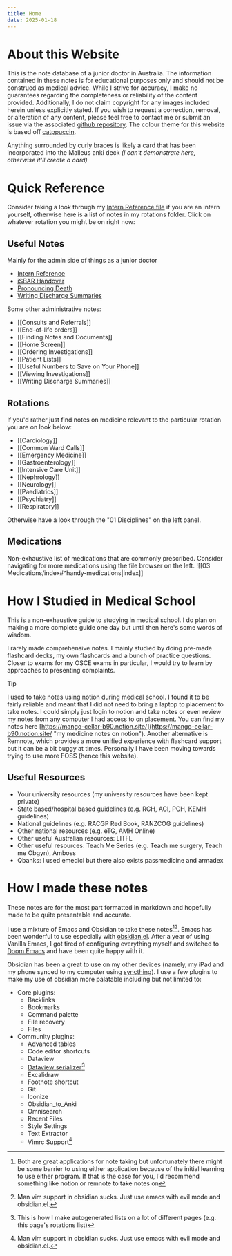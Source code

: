 ```yaml
---
title: Home
date: 2025-01-18
---
```

# About this Website
This is the note database of a junior doctor in Australia. The information contained in these notes is for educational purposes only and should not be construed as medical advice. While I strive for accuracy, I make no guarantees regarding the completeness or reliability of the content provided. Additionally, I do not claim copyright for any images included herein unless explicitly stated. If you wish to request a correction, removal, or alteration of any content, please feel free to contact me or submit an issue via the associated [github repository](https://github.com/Sabicool/Medicine). The colour theme for this website is based off [catppuccin](https://github.com/catppuccin/catppuccin).

Anything surrounded by curly braces is likely a card that has been incorporated into the Malleus anki deck *(I can't demonstrate here, otherwise it'll create a card)*
# Quick Reference
Consider taking a look through my [Intern Reference file](00%20Reference/Junior%20Doctor/Intern%20Reference.md) if you are an intern yourself, otherwise here is a list of notes in my rotations folder. Click on whatever rotation you might be on right now:
## Useful Notes
Mainly for the admin side of things as a junior doctor
- [Intern Reference](00%20Reference/Junior%20Doctor/Intern%20Reference.md)
- [iSBAR Handover](00%20Reference/Clinical/iSBAR%20Handover.md)
- [Pronouncing Death](00%20Reference/Clinical/Pronouncing%20Death.md)
- [Writing Discharge Summaries](00%20Reference/Administrative/Writing%20Discharge%20Summaries.md)

Some other administrative notes:
<!-- QueryToSerialize: List from "00 Reference/Administrative" sort file.name asc -->
<!-- SerializedQuery: List from "00 Reference/Administrative" sort file.name asc -->
- [[Consults and Referrals]]
- [[End-of-life orders]]
- [[Finding Notes and Documents]]
- [[Home Screen]]
- [[Ordering Investigations]]
- [[Patient Lists]]
- [[Useful Numbers to Save on Your Phone]]
- [[Viewing Investigations]]
- [[Writing Discharge Summaries]]
<!-- SerializedQuery END -->
## Rotations
If you'd rather just find notes on medicine relevant to the particular rotation you are on look below:
<!-- QueryToSerialize: LIST FROM "02 Rotations" sort file.name asc -->
<!-- SerializedQuery: LIST FROM "02 Rotations" sort file.name asc -->
- [[Cardiology]]
- [[Common Ward Calls]]
- [[Emergency Medicine]]
- [[Gastroenterology]]
- [[Intensive Care Unit]]
- [[Nephrology]]
- [[Neurology]]
- [[Paediatrics]]
- [[Psychiatry]]
- [[Respiratory]]
<!-- SerializedQuery END -->

Otherwise have a look through the "01 Disciplines" on the left panel.
## Medications
Non-exhaustive list of medications that are commonly prescribed. Consider navigating for more medications using the file browser on the left.
![[03 Medications/index#^handy-medications|index]]
# How I Studied in Medical School
This is a non-exhaustive guide to studying in medical school. I do plan on making a more complete guide one day but until then here's some words of wisdom.

I rarely made comprehensive notes. I mainly studied by doing pre-made flashcard decks, my own flashcards and a bunch of practice questions. Closer to exams for my OSCE exams in particular, I would try to learn by approaches to presenting complaints.

> [!TIP] 
> I used to take notes using notion during medical school. I found it to be fairly reliable and meant that I did not need to bring a laptop to placement to take notes. I could simply just login to notion and take notes or even review my notes from any computer I had access to on placement. You can find my notes here [https://mango-cellar-b90.notion.site/](https://mango-cellar-b90.notion.site/ "my medicine notes on notion"). Another alternative is Remnote, which provides a more unified experience with flashcard support but it can be a bit buggy at times. Personally I have been moving towards trying to use more FOSS (hence this website).

## Useful Resources
- Your university resources (my university resources have been kept private)
- State based/hospital based guidelines (e.g. RCH, ACI, PCH, KEMH guidelines) 
- National guidelines (e.g. RACGP Red Book, RANZCOG guidelines)
- Other national resources (e.g. eTG, AMH Online)
- Other useful Australian resources: LITFL
- Other useful resources: Teach Me Series (e.g. Teach me surgery, Teach me Obgyn), Amboss
- Qbanks: I used emedici but there also exists passmedicine and armadex
# How I made these notes
These notes are for the most part formatted in markdown and hopefully made to be quite presentable and accurate.

I use a mixture of Emacs and Obsidian to take these notes[^1][^3]. Emacs has been wonderful to use especially with [obsidian.el](https://github.com/licht1stein/obsidian.el). After a year of using Vanilla Emacs, I got tired of configuring everything myself and switched to [Doom Emacs](https://github.com/doomemacs/doomemacs) and have been quite happy with it.

Obsidian has been a great to use on my other devices (namely, my iPad and my phone synced to my computer using [syncthing](https://syncthing.net/)). I use a few plugins to make my use of obsidian more palatable including but not limited to:
- Core plugins:
    - Backlinks
    - Bookmarks
    - Command palette
    - File recovery
    - Files
- Community plugins:
    - Advanced tables
    - Code editor shortcuts
    - Dataview
    - [Dataview serializer](https://github.com/dsebastien/obsidian-dataview-serializer)[^4]
    - Excalidraw
    - Footnote shortcut
    - Git
    - Iconize 
    - Obsidian_to_Anki
    - Omnisearch
    - Recent Files
    - Style Settings
    - Text Extractor
    - Vimrc Support[^3]

[^1]: Both are great applications for note taking but unfortunately there might be some barrier to using either application because of the initial learning to use either program. If that is the case for you, I'd recommend something like notion or remnote to take notes on
[^2]: I should generally be adding these cards to the Malleus Clinical Medicine Anki project
[^3]: Man vim support in obsidian sucks. Just use emacs with evil mode and obsidian.el.
[^4]: This is how I make autogenerated lists on a lot of different pages (e.g. this page's rotations list)